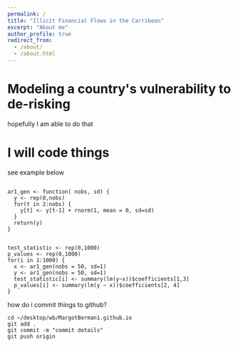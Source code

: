```yaml
---
permalink: /
title: "Illicit Financial Flows in the Carribean"
excerpt: "About me"
author_profile: true
redirect_from: 
  - /about/
  - /about.html
---
```


Modeling a country's vulnerability to de-risking
======
hopefully I am able to do that


I will code things
======

see example below

```

ar1_gen <- function( nobs, sd) {
  y <- rep(0,nobs)
  for(t in 2:nobs) {
    y[t] <- y[t-1] + rnorm(1, mean = 0, sd=sd)
  }
  return(y)
}


test_statistic <- rep(0,1000)
p_values <- rep(0,1000)
for(i in 1:1000) {
  x <- ar1_gen(nobs = 50, sd=1)
  y <- ar1_gen(nobs = 50, sd=1)
  test_statistic[i] <- summary(lm(y~x))$coefficients[1,3]
  p_values[i] <- summary(lm(y ~ x))$coefficients[2, 4]
}

```


how do i commit things to github?

```
cd ~/desktop/wb/MargotBerman1.github.io
git add .
git commit -m "commit details"
git push origin

```




